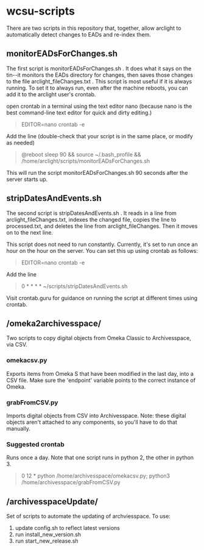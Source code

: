 # wcsu-scripts

There are two scripts in this repository that, together, allow arclight to automatically detect changes to EADs and re-index them.

## monitorEADsForChanges.sh
The first script is monitorEADsForChanges.sh . It does what it says on the tin--it monitors the EADs directory for changes, then saves those changes to the file arclight_fileChanges.txt . This script is most useful if it is always running. To set it to always run, even after the machine reboots, you can add it to the arclight user's crontab.

open crontab in a terminal using the text editor nano (because nano is the best command-line text editor for quick and dirty editing.)
> EDITOR=nano crontab -e

Add the line (double-check that your script is in the same place, or modify as needed)
> @reboot    sleep  90 && source ~/.bash_profile && /home/arclight/scripts/monitorEADsForChanges.sh

This will run the script monitorEADsForChanges.sh 90 seconds after the server starts up.

## stripDatesAndEvents.sh
The second script is stripDatesAndEvents.sh . It reads in a line from arclight_fileChanges.txt, indexes the changed file, copies the line to processed.txt, and deletes the line from arclight_fileChanges. Then it moves on to the next line.

This script does not need to run constantly. Currently, it's set to run once an hour on the hour on the server. You can set this up using crontab as follows:
> EDITOR=nano crontab -e

Add the line
> 0 * * * *  ~/scripts/stripDatesAndEvents.sh

Visit crontab.guru for guidance on running the script at different times using crontab.

## /omeka2archivesspace/
Two scripts to copy digital objects from Omeka Classic to Archivesspace, via CSV.

### omekacsv.py
Exports items from Omeka S that have been modified in the last day, into a CSV file. Make sure the 'endpoint' variable points to the correct instance of Omeka.

### grabFromCSV.py
Imports digital objects from CSV into Archivesspace. Note: these digital objects aren't attached to any components, so you'll have to do that manually.

### Suggested crontab 
Runs once a day. Note that one script runs in python 2, the other in python 3.
> 0 12   * python /home/archivesspace/omekacsv.py; python3 /home/archivesspace/grabFromCSV.py 

## /archivesspaceUpdate/
Set of scripts to automate the updating of archviesspace. To use:
1. update config.sh to reflect latest versions
2. run install_new_version.sh
3. run start_new_release.sh
